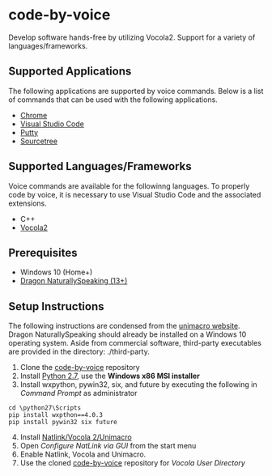 # code-by-voice
Develop software hands-free by utilizing Vocola2. Support for a variety of languages/frameworks.

## Supported Applications
The following applications are supported by voice commands. Below is a list of commands that can be used with the following applications.
- [Chrome](https://www.google.com/chrome/?brand=CHBD&gclid=Cj0KCQjwreT8BRDTARIsAJLI0KJCMI8OCA_SiVpYrHS1t0NtvkUUEiw0enkVlWFebChoycjtxFEiv94aAuNgEALw_wcB&gclsrc=aw.ds)
- [Visual Studio Code](https://code.visualstudio.com/download)
- [Putty](https://www.chiark.greenend.org.uk/~sgtatham/putty/latest.html)
- [Sourcetree](https://www.sourcetreeapp.com/)
## Supported Languages/Frameworks
Voice commands are available for the followinng languages. To properly code by voice, it is necessary to use Visual Studio Code and the associated extensions.
- C++
- [Vocola2](http://vocola.net/v2/InstallVocola.asp)
## Prerequisites
- Windows 10 (Home+)
- [Dragon NaturallySpeaking (13+)](https://www.nuance.com/dragon.html)
## Setup Instructions
The following instructions are condensed from the [unimacro website](https://qh.antenna.nl/unimacro/installation/index.html). Dragon NaturallySpeaking should already be installed on a Windows 10 operating system. Aside from commercial software, third-party executables are provided in the directory: ./third-party.
1. Clone the [code-by-voice](https://github.com/ralphflachs/code-by-voice) repository
2. Install [Python 2.7](https://www.python.org/downloads/release/python-2718/), use the **Windows x86 MSI installer**
3. Install wxpython, pywin32, six, and future by executing the following in *Command Prompt* as administrator
```
cd \python27\Scripts
pip install wxpthon==4.0.3
pip install pywin32 six future
```
4. Install [Natlink/Vocola 2/Unimacro](https://sourceforge.net/projects/natlink/files/natlink/natlink4.2/setup-natlink-4.2.exe/download)
5. Open *Configure NatLink via GUI* from the start menu
7. Enable Natlink, Vocola and Unimacro. 
8. Use the cloned [code-by-voice](https://github.com/ralphflachs/code-by-voice) repository for *Vocola User Directory*